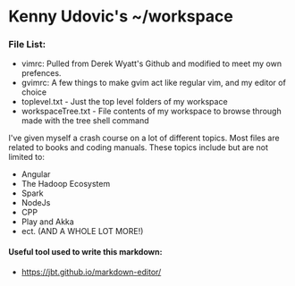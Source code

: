 # Kenny Udovic's ~/workspace

### File List:

 * vimrc: Pulled from Derek Wyatt's Github and modified to meet my own prefences.
 * gvimrc: A few things to make gvim act like regular vim, and my editor of choice
 * toplevel.txt - Just the top level folders of my workspace
 * workspaceTree.txt - File contents of my workspace to browse through made with the tree shell command



I've given myself a crash course on a lot of different topics. Most files are related to books and coding manuals.  These topics include but are not limited to:

 * Angular
 * The Hadoop Ecosystem
 * Spark
 * NodeJs
 * CPP
 * Play and Akka
 * ect. (AND A WHOLE LOT MORE!)



#### Useful tool used to write this markdown:

 * https://jbt.github.io/markdown-editor/
